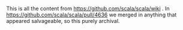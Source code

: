 This is all the content from https://github.com/scala/scala/wiki .
In https://github.com/scala/scala/pull/4636 we merged in anything
that appeared salvageable, so this purely archival.
